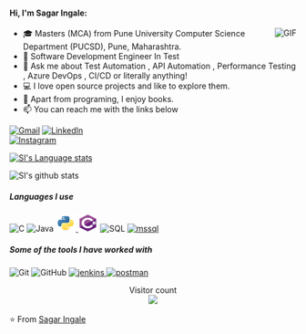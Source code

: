 #### Hi, I'm Sagar Ingale:
  <img align="right" alt="GIF" src="https://i.pinimg.com/originals/e4/26/70/e426702edf874b181aced1e2fa5c6cde.gif" />

- 🎓 Masters (MCA) from Pune University Computer Science Department (PUCSD), Pune, Maharashtra.
- :test_tube: Software Development Engineer In Test 
- :speech_balloon: Ask me about Test Automation , API Automation , Performance Testing , Azure DevOps , CI/CD  or literally anything!
- :computer: I love open source projects and like to explore them.
- :book: Apart from programing, I enjoy books.
- :mailbox: You can reach me with the links below

[![Gmail](https://img.shields.io/badge/-GMAIL-D14836?style=for-the-badge&logo=gmail&logoColor=white)](mailto:sagar.ingale8@gmail.com)
[![LinkedIn](https://img.shields.io/badge/-LINKEDIN-0077B5?style=for-the-badge&logo=linkedin&logoColor=white)](http://www.linkedin.com/in/sagar-ingale-971010119)  
[![Instagram](https://img.shields.io/badge/Instagram-%23E4405F.svg?&style=for-the-badge&logo=instagram&logoColor=white)]()

[![SI's Language stats](https://github-readme-stats.vercel.app/api/top-langs/?username=cmjagtap&layout=compact)](https://github.com/sagaringale)

![SI's github stats](https://github-readme-stats.vercel.app/api?username=sagaringale&count_private=true)

##### Languages I use

![C](https://img.shields.io/badge/C-%2300599C.svg?&style=for-the-badge&logo=C&logoColor=white")
![Java](https://img.shields.io/badge/Java-%2300599C.svg?&style=for-the-badge&logo=Java&logoColor=white")
<a href="https://www.python.org" target="_blank"> <img src="https://raw.githubusercontent.com/devicons/devicon/master/icons/python/python-original.svg" alt="python" width="35" height="30"/> </a>
<img src="https://raw.githubusercontent.com/devicons/devicon/master/icons/csharp/csharp-original.svg" alt="csharp" width="35" height="30"/> </a>
![SQL](https://img.shields.io/badge/SQLite-%23003B57.svg?&style=for-the-badge&logo=SQLite&logoColor=white")
<a href="https://www.microsoft.com/en-us/sql-server" target="_blank"> <img src="https://cdn.worldvectorlogo.com/logos/microsoft-sql-server.svg" alt="mssql" width="35" height="30"/> </a>

##### Some of the tools I have worked with

![Git](https://img.shields.io/badge/Git-%23F05032.svg?&style=for-the-badge&logo=Git&logoColor=white")
![GitHub](https://img.shields.io/badge/GitHub-%23181717.svg?&style=for-the-badge&logo=GitHub&logoColor=white"&link=https://github.com/sagaringale)
<a href="https://www.jenkins.io" target="_blank"> <img src="https://www.vectorlogo.zone/logos/jenkins/jenkins-icon.svg" alt="jenkins" width="35" height="30"/> </a>
<a href="https://postman.com" target="_blank"> <img src="https://www.vectorlogo.zone/logos/getpostman/getpostman-icon.svg" alt="postman" width="35" height="30"/> </a>


<p align="center"> 
  Visitor count<br>
  <img src="https://profile-counter.glitch.me/sagaringale/count.svg" />
</p>


⭐️ From [Sagar Ingale](https://github.com/sagaringale)
